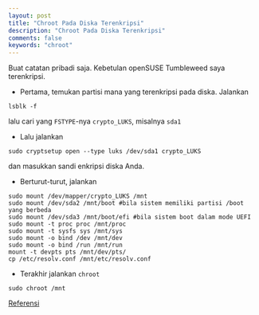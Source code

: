 ```yaml
---
layout: post
title: "Chroot Pada Diska Terenkripsi"
description: "Chroot Pada Diska Terenkripsi"
comments: false
keywords: "chroot"
---
```


Buat catatan pribadi saja. Kebetulan openSUSE Tumbleweed saya terenkripsi. 

* Pertama, temukan partisi mana yang terenkripsi pada diska. Jalankan
```
lsblk -f
```
lalu cari yang `FSTYPE`-nya `crypto_LUKS`, misalnya `sda1`

* Lalu jalankan 
```
sudo cryptsetup open --type luks /dev/sda1 crypto_LUKS
```
dan masukkan sandi enkripsi diska Anda.

* Berturut-turut, jalankan
```
sudo mount /dev/mapper/crypto_LUKS /mnt
sudo mount /dev/sda2 /mnt/boot #bila sistem memiliki partisi /boot yang berbeda 
sudo mount /dev/sda3 /mnt/boot/efi #bila sistem boot dalam mode UEFI
sudo mount -t proc proc /mnt/proc
sudo mount -t sysfs sys /mnt/sys
sudo mount -o bind /dev /mnt/dev
sudo mount -o bind /run /mnt/run
mount -t devpts pts /mnt/dev/pts/
cp /etc/resolv.conf /mnt/etc/resolv.conf
```

* Terakhir jalankan `chroot`
```
sudo chroot /mnt
```


[Referensi](https://forum.manjaro.org/t/how-to-chroot-into-an-encrypted-root-partition/10760) 